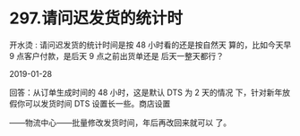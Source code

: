 # 297.请问迟发货的统计时

开水烫 : 请问迟发货的统计时间是按 48 小时看的还是按自然天 算的，比如今天早 9 点客户付款，是后天 9 点之前出货单还是 后天一整天都行？

2019-01-28

回答：从订单生成时间的 48 小时，这是默认 DTS 为 2 天的情况 下，针对新年放假你可以发货时间 DTS 设置长一些。商店设置

——物流中心——批量修改发货时间，年后再改回来就可以 了。